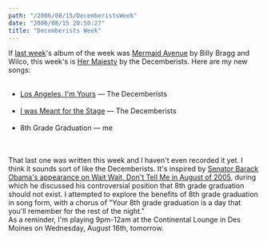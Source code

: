 ```yaml
---
path: "/2006/08/15/DecemberistsWeek" 
date: "2006/08/15 20:50:27" 
title: "Decemberists Week" 
---
```

If <a href="http://typewriting.org/2006/08/09/The_New_Songs/">last week</a>'s album of the week was <a href="http://en.wikipedia.org/wiki/Mermaid_Avenue">Mermaid Avenue</a> by Billy Bragg and Wilco, this week's is <a href="http://lyricwiki.org/Decemberists%2C_The:Her_Majesty_%282003%29">Her Majesty</a> by the Decemberists. Here are my new songs:<br><ul><br><li><a href="http://lyricwiki.org/Decemberists%2C_The:Los_Angeles%2C_I%27m_Yours">Los Angeles, I'm Yours</a> &#8212; The Decemberists</li><br><li><a href="http://lyricwiki.org/Decemberists%2C_The:I_Was_Meant_For_The_Stage">I was Meant for the Stage</a> &#8212; The Decemberists</li><br><li>8th Grade Graduation &#8212; me</li><br></ul><br>That last one was written this week and I haven't even recorded it yet. I think it sounds sort of like the Decemberists. It's inspired by <a href="http://www.npr.org/programs/waitwait/archrndwn/2005/aug/050806.waitwait.html">Senator Barack Obama's appearance on Wait Wait, Don't Tell Me in August of 2005</a>, during which he discussed his controversial position that 8th grade graduation should not exist. I attempted to explore the benefits of 8th grade graduation in song form, with a chorus of "Your 8th grade graduation is a day that you'll remember for the rest of the night."<br>As a reminder, I'm playing 9pm-12am at the Continental Lounge in Des Moines on Wednesday, August 16th, tomorrow.